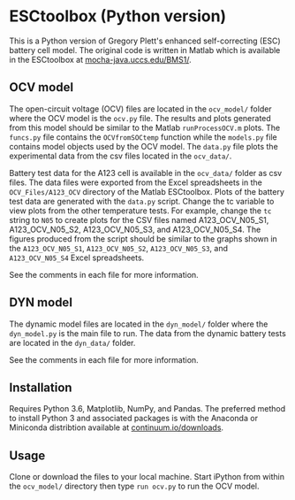 # ESCtoolbox (Python version)

This is a Python version of Gregory Plett's enhanced self-correcting (ESC)
battery cell model. The original code is written in Matlab which is available
in the ESCtoolbox at
[mocha-java.uccs.edu/BMS1/](http://mocha-java.uccs.edu/BMS1/).

## OCV model

The open-circuit voltage (OCV) files are located in the `ocv_model/` folder
where the OCV model is the `ocv.py` file. The results and plots generated from
this model should be similar to the Matlab `runProcessOCV.m` plots. The
`funcs.py` file contains the `OCVfromSOCtemp` function while the `models.py`
file contains model objects used by the OCV model. The `data.py` file plots the
experimental data from the csv files located in the `ocv_data/`.

Battery test data for the A123 cell is available in the `ocv_data/` folder as
csv files. The data files were exported from the Excel spreadsheets in the
`OCV_Files/A123_OCV` directory of the Matlab ESCtoolbox. Plots of the battery
test data are generated with the `data.py` script. Change the tc variable to
view plots from the other temperature tests. For example, change the `tc`
string to `N05` to create plots for the CSV files named A123_OCV_N05_S1,
A123_OCV_N05_S2, A123_OCV_N05_S3, and A123_OCV_N05_S4. The figures produced
from the script should be similar to the graphs shown in the `A123_OCV_N05_S1`,
`A123_OCV_N05_S2`, `A123_OCV_N05_S3`, and `A123_OCV_N05_S4` Excel spreadsheets.

See the comments in each file for more information.

## DYN model

The dynamic model files are located in the `dyn_model/` folder where the
`dyn_model.py` is the main file to run. The data from the dynamic battery tests
are located in the `dyn_data/` folder.

See the comments in each file for more information.

## Installation

Requires Python 3.6, Matplotlib, NumPy, and Pandas. The preferred method to
install Python 3 and associated packages is with the Anaconda or Miniconda
distribtion available at
[continuum.io/downloads](https://www.continuum.io/downloads).

## Usage

Clone or download the files to your local machine. Start iPython from within
the `ocv_model/` directory then type `run ocv.py` to run the OCV model.

